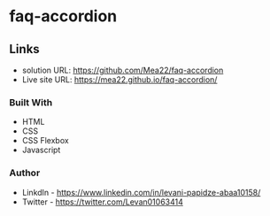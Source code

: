 # faq-accordion


## Links

- solution URL: https://github.com/Mea22/faq-accordion
- Live site URL:  https://mea22.github.io/faq-accordion/


### Built With

- HTML
- CSS
- CSS Flexbox
- Javascript

### Author
- LinkdIn - https://www.linkedin.com/in/levani-papidze-abaa10158/
- Twitter - https://twitter.com/Levan01063414
